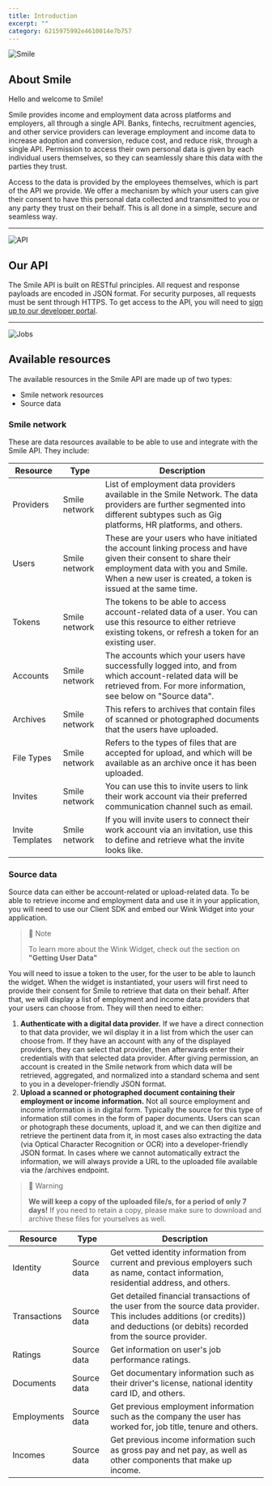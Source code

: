 ```yaml
---
title: Introduction  
excerpt: ""  
category: 6215975992e4610014e7b757  
---
```




<!-- focus: false -->
![Smile](https://img.icons8.com/material-outlined/50/000000/smiling.png)


##  About Smile
Hello and welcome to Smile! 

Smile provides income and employment data across platforms and employers, all through a single API. Banks, fintechs, recruitment agencies, and other service providers can leverage employment and income data to increase adoption and conversion, reduce cost, and reduce risk, through a single API. Permission to access their own personal data is given by each individual users themselves, so they can seamlessly share this data with the parties they trust.

Access to the data is provided by the employees themselves, which is part of the API we provide. We offer a mechanism by which your users can give their consent to have this personal data collected and transmitted to you or any party they trust on their behalf. This is all done in a simple, secure and seamless way. 

---
<!-- focus: false -->
![API](https://img.icons8.com/glyph-neue/50/000000/api.png)


##  Our API
The Smile API is built on RESTful principles. All request and response payloads are encoded in JSON format. For security purposes, all requests must be sent through HTTPS. To get access to the API, you will need to [sign up to our developer portal](https://portal.getsmileapi.com).

---
<!-- focus: false -->
![Jobs](https://img.icons8.com/ios-filled/50/000000/find-matching-job.png)

## Available resources
The available resources in the Smile API are made up of two types: 
- Smile network resources
- Source data

### Smile network
These are data resources available to be able to use and integrate with the Smile API. They include:

| Resource | Type    | Description |
|----------|---------|-------------|
| Providers | Smile network | List of employment data providers available in the Smile Network. The data providers are further segmented into different subtypes such as Gig platforms, HR platforms, and others. |
| Users | Smile network | These are your users who have initiated the account linking process and have given their consent to share their employment data with you and Smile. When a new user is created, a token is issued at the same time. |
| Tokens | Smile network | The tokens to be able to access account-related data of a user. You can use this resource to either retrieve existing tokens, or refresh a token for an existing user. |
| Accounts | Smile network | The accounts which your users have successfully logged into, and from which account-related data will be retrieved from. For more information, see below on "Source data". |
| Archives | Smile network | This refers to archives that contain files of scanned or photographed documents that the users have uploaded. |
| File Types | Smile network | Refers to the types of files that are accepted for upload, and which will be available as an archive once it has been uploaded. | 
| Invites | Smile network | You can use this to invite users to link their work account via their preferred communication channel such as email. |
| Invite Templates | Smile network | If you will invite users to connect their work account via an invitation, use this to define and retrieve what the invite looks like.  |

### Source data
Source data can either be account-related or upload-related data. To be able to retrieve income and employment data and use it in your application, you will need to use our Client SDK and embed our Wink Widget into your application. 

> 📘 Note
> 
> To learn more about the Wink Widget, check out the section on **"Getting User Data"**


You will need to issue a token to the user, for the user to be able to launch the widget. When the widget is instantiated, your users will first need to provide their consent for Smile to retrieve that data on their behalf. After that, we will display a list of employment and income data providers that your users can choose from. They will then need to either:

1. **Authenticate with a digital data provider.** If we have a direct connection to that data provider, we wil display it in a list from which the user can choose from. If they have an account with any of the displayed providers, they can select that provider, then afterwards enter their credentials with that selected data provider. After giving permission, an account is created in the Smile network from which data will be retrieved, aggregated, and normalized into a standard schema and sent to you in a developer-friendly JSON format. 
2. **Upload a scanned or photographed document containing their employment or income information.** Not all source employment and income information is in digital form. Typically the source for this type of information still comes in the form of paper documents. Users can scan  or photograph these documents, upload it, and we can then digitize and retrieve the pertinent data from it, in most cases also extracting the data (via Optical Character Recognition or OCR) into a developer-friendly JSON format. In cases where we cannot automatically extract the information, we will always provide a URL to the uploaded file available via the /archives endpoint. 

> 🚧 Warning
> 
> **We will keep a copy of the uploaded file/s, for a period of only 7 days!** If you need to retain a copy, please make sure to download and archive these files for yourselves as well.




| Resource | Type    | Description |
|----------|---------|-------------|
| Identity | Source data | Get vetted identity information from current and previous employers such as name, contact information, residential address, and others.|
| Transactions | Source data | Get detailed financial transactions of the user from the source data provider. This includes additions (or credits)) and deductions (or debits) recorded from the source provider. |
| Ratings | Source data | Get information on user's job performance ratings. |  
| Documents | Source data | Get documentary information such as their driver's license, national identity card ID, and others.|  
| Employments | Source data | Get previous employment information such as the company the user has worked for, job title, tenure and others.|  
| Incomes | Source data | Get previous income information such as gross pay and net pay, as well as other components that make up income.|  

<!--
| Assets | Source data | Get information on assets owned or used for their employment such as motor vehicles, motorcycles and others.|  
| Schools | Source data | Get previous educational history such as school, degree, years attended and so on.|  

->